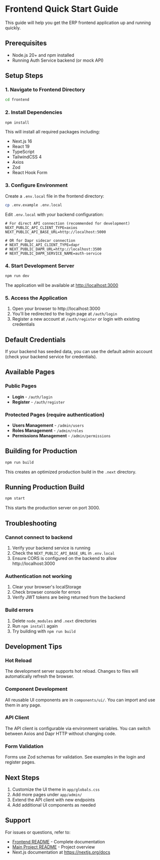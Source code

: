 # Frontend Quick Start Guide

This guide will help you get the ERP frontend application up and running quickly.

## Prerequisites

- Node.js 20+ and npm installed
- Running Auth Service backend (or mock API)

## Setup Steps

### 1. Navigate to Frontend Directory

```bash
cd frontend
```

### 2. Install Dependencies

```bash
npm install
```

This will install all required packages including:
- Next.js 16
- React 19
- TypeScript
- TailwindCSS 4
- Axios
- Zod
- React Hook Form

### 3. Configure Environment

Create a `.env.local` file in the frontend directory:

```bash
cp .env.example .env.local
```

Edit `.env.local` with your backend configuration:

```env
# For direct API connection (recommended for development)
NEXT_PUBLIC_API_CLIENT_TYPE=axios
NEXT_PUBLIC_API_BASE_URL=http://localhost:5000

# OR for Dapr sidecar connection
# NEXT_PUBLIC_API_CLIENT_TYPE=dapr
# NEXT_PUBLIC_DAPR_URL=http://localhost:3500
# NEXT_PUBLIC_DAPR_SERVICE_NAME=auth-service
```

### 4. Start Development Server

```bash
npm run dev
```

The application will be available at [http://localhost:3000](http://localhost:3000)

### 5. Access the Application

1. Open your browser to http://localhost:3000
2. You'll be redirected to the login page at `/auth/login`
3. Register a new account at `/auth/register` or login with existing credentials

## Default Credentials

If your backend has seeded data, you can use the default admin account (check your backend service for credentials).

## Available Pages

### Public Pages
- **Login** - `/auth/login`
- **Register** - `/auth/register`

### Protected Pages (require authentication)
- **Users Management** - `/admin/users`
- **Roles Management** - `/admin/roles`
- **Permissions Management** - `/admin/permissions`

## Building for Production

```bash
npm run build
```

This creates an optimized production build in the `.next` directory.

## Running Production Build

```bash
npm start
```

This starts the production server on port 3000.

## Troubleshooting

### Cannot connect to backend

1. Verify your backend service is running
2. Check the `NEXT_PUBLIC_API_BASE_URL` in `.env.local`
3. Ensure CORS is configured on the backend to allow http://localhost:3000

### Authentication not working

1. Clear your browser's localStorage
2. Check browser console for errors
3. Verify JWT tokens are being returned from the backend

### Build errors

1. Delete `node_modules` and `.next` directories
2. Run `npm install` again
3. Try building with `npm run build`

## Development Tips

### Hot Reload
The development server supports hot reload. Changes to files will automatically refresh the browser.

### Component Development
All reusable UI components are in `components/ui/`. You can import and use them in any page.

### API Client
The API client is configurable via environment variables. You can switch between Axios and Dapr HTTP without changing code.

### Form Validation
Forms use Zod schemas for validation. See examples in the login and register pages.

## Next Steps

1. Customize the UI theme in `app/globals.css`
2. Add more pages under `app/admin/`
3. Extend the API client with new endpoints
4. Add additional UI components as needed

## Support

For issues or questions, refer to:
- [Frontend README](./README.md) - Complete documentation
- [Main Project README](../README.md) - Project overview
- Next.js documentation at https://nextjs.org/docs
